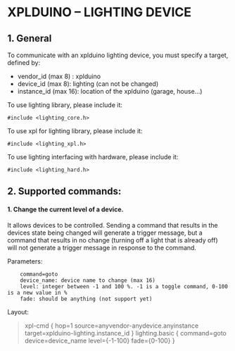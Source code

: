# XPLDUINO – LIGHTING DEVICE #

## 1.	General ##

To communicate with an xplduino lighting device, you must specify a target, defined by:

  * vendor\_id (max 8) : xplduino
  * device\_id (max 8): lighting (can not be changed)
  * instance\_id (max 16): location of the xplduino (garage, house...)

To use lighting library, please include it:
```
#include <lighting_core.h>
```

To use xpl for lighting library, please include it:
```
#include <lighting_xpl.h>
```

To use lighting interfacing with hardware, please include it:
```
#include <lighting_hard.h>
```

## 2.	Supported commands: ##

#### 1.	Change the current level of a device. ####

It allows devices to be controlled. Sending a command that results in the devices state being changed will generate a trigger message, but a command that results in no change (turning off a light that is already off) will not generate a trigger message in response to the command.

Parameters:
```
	command=goto
	device_name: device name to change (max 16)
	level: integer between -1 and 100 %. -1 is a toggle command, 0-100 is a new value in %
	fade: should be anything (not support yet)
```
Layout:

> xpl-cmd
> {
> hop=1
> source=anyvendor-anydevice.anyinstance
> target=xplduino-lighting.instance\_id
> }
> lighting.basic
> {
> command=goto
> device=device\_name
> level={-1-100}
> fade={0-100}
> }